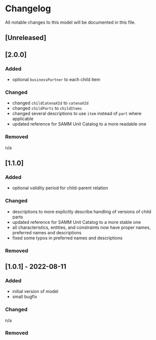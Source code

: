 # Changelog
All notable changes to this model will be documented in this file.

## [Unreleased]

## [2.0.0]
### Added
- optional `businessPartner` to each child item

### Changed
- changed `childCatenaXId` to `catenaXId`
- changed `childParts` to `childItems`
- changed several descriptions to use `item` instead of `part` where applicable
- updated reference for SAMM Unit Catalog to a more readable one

### Removed
n/a

## [1.1.0]
### Added
- optional validity period for child-parent relation

### Changed
- descriptions to more explicitly describe handling of versions of child parts
- updated reference for SAMM Unit Catalog to a more stable one
- all characteristics, entities, and constraints now have proper names, preferred names and descriptions
- fixed some typos in preferred names and descriptions

### Removed

## [1.0.1] - 2022-08-11
### Added
- initial version of model
- small bugfix

### Changed
n/a

### Removed
